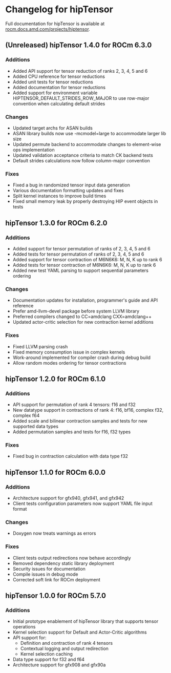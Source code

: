 # Changelog for hipTensor

Full documentation for hipTensor is available at [rocm.docs.amd.com/projects/hiptensor](https://rocm.docs.amd.com/projects/hipTensor/en/latest/index.html).

## (Unreleased) hipTensor 1.4.0 for ROCm 6.3.0

### Additions

* Added API support for tensor reduction of ranks 2, 3, 4, 5 and 6
* Added CPU reference for tensor reductions
* Added unit tests for tensor reductions
* Added documentation for tensor reductions
* Added support for environment variable HIPTENSOR_DEFAULT_STRIDES_ROW_MAJOR to use row-major convention when calculating default strides

### Changes

* Updated target archs for ASAN builds
* ASAN library builds now use -mcmodel=large to accommodate larger lib size
* Updated permute backend to accommodate changes to element-wise ops implementation
* Updated validation acceptance criteria to match CK backend tests
* Default strides calculations now follow column-major convention

### Fixes

* Fixed a bug in randomized tensor input data generation
* Various documentation formatting updates and fixes
* Split kernel instances to improve build times
* Fixed small memory leak by properly destroying HIP event objects in tests

## hipTensor 1.3.0 for ROCm 6.2.0

### Additions

* Added support for tensor permutation of ranks of 2, 3, 4, 5 and 6
* Added tests for tensor permutation of ranks of 2, 3, 4, 5 and 6
* Added support for tensor contraction of M6N6K6: M, N, K up to rank 6
* Added tests for tensor contraction of M6N6K6: M, N, K up to rank 6
* Added new test YAML parsing to support sequential parameters ordering

### Changes

* Documentation updates for installation, programmer's guide and API reference
* Prefer amd-llvm-devel package before system LLVM library
* Preferred compilers changed to CC=amdclang CXX=amdclang++
* Updated actor-critic selection for new contraction kernel additions

### Fixes

* Fixed LLVM parsing crash
* Fixed memory consumption issue in complex kernels
* Work-around implemented for compiler crash during debug build
* Allow random modes ordering for tensor contractions

## hipTensor 1.2.0 for ROCm 6.1.0

### Additions

* API support for permutation of rank 4 tensors: f16 and f32
* New datatype support in contractions of rank 4: f16, bf16, complex f32, complex f64
* Added scale and bilinear contraction samples and tests for new supported data types
* Added permutation samples and tests for f16, f32 types

### Fixes

* Fixed bug in contraction calculation with data type f32

## hipTensor 1.1.0 for ROCm 6.0.0

### Additions

* Architecture support for gfx940, gfx941, and gfx942
* Client tests configuration parameters now support YAML file input format

### Changes

* Doxygen now treats warnings as errors

### Fixes

* Client tests output redirections now behave accordingly
* Removed dependency static library deployment
* Security issues for documentation
* Compile issues in debug mode
* Corrected soft link for ROCm deployment

## hipTensor 1.0.0 for ROCm 5.7.0

### Additions

* Initial prototype enablement of hipTensor library that supports tensor operations
* Kernel selection support for Default and Actor-Critic algorithms
* API support for:
  * Definition and contraction of rank 4 tensors
  * Contextual logging and output redirection
  * Kernel selection caching
* Data type support for f32 and f64
* Architecture support for gfx908 and gfx90a
